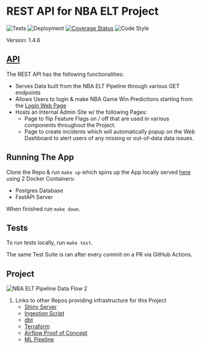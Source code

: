 # REST API for NBA ELT Project
![Tests](https://github.com/jyablonski/nba_elt_rest_api/actions/workflows/test.yml/badge.svg) ![Deployment](https://github.com/jyablonski/nba_elt_rest_api/actions/workflows/deploy.yml/badge.svg) [![Coverage Status](https://coveralls.io/repos/github/jyablonski/nba_elt_rest_api/badge.svg?branch=master)](https://coveralls.io/github/jyablonski/nba_elt_rest_api?branch=master) ![Code Style](https://img.shields.io/badge/code%20style-black-000000.svg)

Version: 1.4.6

## [API](https://api.jyablonski.dev)

The REST API has the following functionalities:
- Serves Data built from the NBA ELT Pipeline through various GET endpoints
- Allows Users to login & make NBA Game Win Predictions starting from the [Login Web Page](https://api.jyablonski.dev/login)
- Hosts an Internal Admin Site w/ the following Pages:
  -  Page to flip Feature Flags on / off that are used in various components throughout the Project.
  -  Page to create incidents which will automatically popup on the Web Dashboard to alert users of any missing or out-of-data data issues.

## Running The App
Clone the Repo & run `make up` which spins up the App locally served [here](http://localhost:8080/) using 2 Docker Containers:
- Postgres Database
- FastAPI Server

When finished run `make down`.

## Tests
To run tests locally, run `make test`.

The same Test Suite is ran after every commit on a PR via GitHub Actions.

## Project
![NBA ELT Pipeline Data Flow 2](https://github.com/jyablonski/nba_elt_rest_api/assets/16946556/67fd15c7-7fed-43cc-a3b8-0e267ca968b3)

1. Links to other Repos providing infrastructure for this Project
    * [Shiny Server](https://github.com/jyablonski/NBA-Dashboard)
    * [Ingestion Script](https://github.com/jyablonski/python_docker)
    * [dbt](https://github.com/jyablonski/nba_elt_dbt)
    * [Terraform](https://github.com/jyablonski/aws_terraform)
    * [Airflow Proof of Concept](https://github.com/jyablonski/nba_elt_airflow)
    * [ML Pipeline](https://github.com/jyablonski/nba_elt_mlflow)
